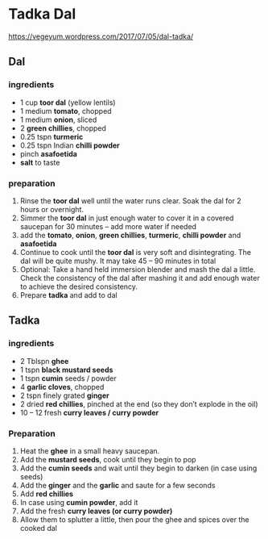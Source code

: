 # Tadka Dal
https://vegeyum.wordpress.com/2017/07/05/dal-tadka/

## Dal
### ingredients
* 1 cup **toor dal** (yellow lentils)
* 1 medium **tomato**, chopped
* 1 medium **onion**, sliced
* 2 **green chillies**, chopped
* 0.25 tspn **turmeric**
* 0.25 tspn Indian **chilli powder**
* pinch **asafoetida**
* **salt** to taste

### preparation
1. Rinse the **toor dal** well until the water runs clear.
Soak the dal for 2 hours or overnight.
1. Simmer the **toor dal** in just enough water to cover it
in a covered saucepan for 30 minutes – add more water if needed
1. add the **tomato**, **onion**, **green chillies**,
**turmeric**, **chilli powder** and **asafoetida**
1. Continue to cook until the **toor dal** is very soft and disintegrating.
The dal will be quite mushy. It may take 45 – 90 minutes in total
1. Optional: Take a hand held immersion blender and mash the dal a little.
Check the consistency of the dal after mashing it and add enough water
to achieve the desired consistency.
1. Prepare **tadka** and add to dal

## Tadka
### ingredients
* 2 Tblspn **ghee**
* 1 tspn **black mustard seeds**
* 1 tspn **cumin** seeds / powder
* 4 **garlic cloves**, chopped
* 2 tspn finely grated **ginger**
* 2 dried **red chillies**, pinched at the end 
(so they don’t explode in the oil)
* 10 – 12 fresh **curry leaves / curry powder**

### Preparation
1. Heat the **ghee** in a small heavy saucepan.
1. Add the **mustard seeds**, cook until they begin to pop
1. Add the **cumin seeds** and wait until they begin to darken (in case using seeds)
1. Add the **ginger** and the **garlic** and saute for a few seconds
1. Add **red chillies**
1. In case using **cumin powder**, add it
1. Add the fresh **curry leaves (or curry powder)**
1. Allow them to splutter a little, then pour the ghee and spices
over the cooked dal